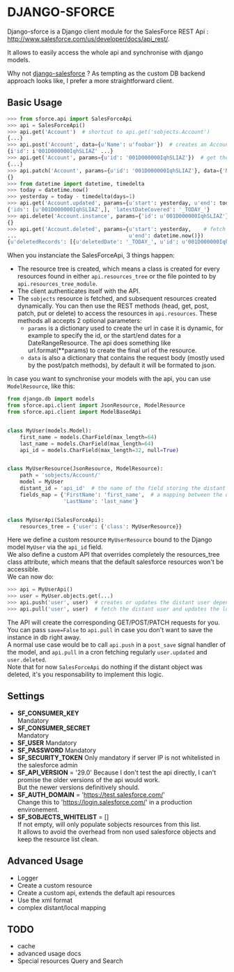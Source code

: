 DJANGO-SFORCE
=============

Django-sforce is a Django client module for the SalesForce REST Api : http://www.salesforce.com/us/developer/docs/api_rest/.

It allows to easily access the whole api and synchronise with django models.

Why not [django-salesforce](https://github.com/freelancersunion/django-salesforce) ? As tempting as the custom DB backend approach looks like, I prefer a more straightforward client.


Basic Usage
-----------

```python
>>> from sforce.api import SalesForceApi
>>> api = SalesForceApi()
>>> api.get('Account')  # shortcut to api.get('sobjects.Account')
{...}
>>> api.post('Account', data={u'Name': u'foobar'})  # creates an Account
{i'id': i'001D000000IqhSLIAZ' ...}
>>> api.get('Account', params={u'id': '001D000000IqhSLIAZ'})  # get the created Account
{...}
>>> api.patch('Account', params={u'id': '001D000000IqhSLIAZ'}, data={'Name': 'barfoo'})  # updates the Account
{}
>>> from datetime import datetime, timedelta
>>> today = datetime.now()
>>> yesterday = today - timedelta(days=1)
>>> api.get('Account.updated', params={u'start': yesterday, u'end': today})  # fetch the updated Account(s)
{'ids': [u'001D000000IqhSLIAZ',], 'latestDateCovered': '_TODAY_'}
>>> api.delete('Account.instance', params={'id': u'001D000000IqhSLIAZ'})  # delete the Account
{}
>>> api.get('Account.deleted', params={u'start': yesterday,    # fetch deleted Account(s)
...                                    u'end': datetime.now()})
{u'deletedRecords': [{u'deletedDate': '_TODAY_', u'id': u'001D000000IqhSLIAZ'}], u'latestDateCovered': u'_TODAY_', u'earliestDateAvailable': u'_SOME_DATE_'}
```

When you instanciate the SalesForceApi, 3 things happen:  
* The resource tree is created, which means a class is created for every resources found in either ```api.resources_tree``` or the file pointed to by ```api.resources_tree_module```.
* The client authenticates itself with the API.
* The ```sobjects``` resource is fetched, and subsequent resources created dynamically.
You can then use the REST methods (head, get, post, patch, put or delete) to access the resources in ```api.resources```.
These methods all accepts 2 optional parameters:
  * ```params``` is a dictionary used to create the url in case it is dynamic, for example to specify the id, or the start/end dates for a DateRangeResource.
    The api does something like url.format(**params) to create the final url of the resource.
  * ```data``` is also a dictionary that contains the request body (mostly used by the post/patch methods), by default it will be formated to json.

In case you want to synchronise your models with the api, you can use ```ModelResource```, like this:  
```python
from django.db import models
from sforce.api.client import JsonResource, ModelResource
from sforce.api.client import ModelBasedApi


class MyUser(models.Model):
    first_name = models.CharField(max_length=64)
    last_name = models.CharField(max_length=64)
    api_id = models.CharField(max_length=32, null=True)


class MyUserResource(JsonResource, ModelResource):
    path = 'sobjects/Account/'
    model = MyUser
    distant_id = 'api_id'  # the name of the field storing the distant id
    fields_map = {'FirstName': 'first_name',  # a mapping between the distant and local field
                  'LastName': 'last_name'}


class MyUserApi(SalesForceApi):
    resources_tree = {'user': {'class': MyUserResource}}
```

Here we define a custom resource ```MyUserResource``` bound to the Django model ```MyUser``` via the ```api_id``` field.  
We also define a custom API that overrides completely the resources_tree class attribute, which means that the default salesforce resources won't be accessible.  
We can now do:  
```python
>>> api = MyUserApi()
>>> user = MyUser.objects.get(...)
>>> api.push('user', user)  # creates or updates the distant user depending on whether he has api_id set.
>>> api.pull('user', user)  # fetch the distant user and updates the local instance. 
```
The API will create the corresponding GET/POST/PATCH requests for you.  
You can pass ```save=False``` to ```api.pull``` in case you don't want to save the instance in db right away.  
A normal use case would be to call ```api.push``` in a ```post_save``` signal handler of the model, and ```api.pull``` in a cron fetching regularly ```user.updated``` and ```user.deleted```.  
Note that for now ```SalesForceApi``` do nothing if the distant object was deleted, it's you responsability to implement this logic.  


Settings
--------

* **SF_CONSUMER_KEY**  
  Mandatory
* **SF_CONSUMER_SECRET**  
  Mandatory 
* **SF_USER**
  Mandatory
* **SF_PASSWORD**
  Mandatory
* **SF_SECURITY_TOKEN**
  Only mandatory if server IP is not whitelisted in the salesforce admin
* **SF_API_VERSION** = '29.0'
  Because I don't test the api directly, I can't promise the older versions of the api would work.  
  But the newer versions definitively should.
* **SF_AUTH_DOMAIN** = 'https://test.salesforce.com/'  
  Change this to 'https://login.salesforce.com/' in a production environement.
* **SF_SOBJECTS_WHITELIST** = []  
  If not empty, will only populate sobjects resources from this list.  
  It allows to avoid the overhead from non used salesforce objects and keep the resource list clean.  


Advanced Usage
--------------

* Logger
* Create a custom resource
* Create a custom api, extends the default api resources
* Use the xml format
* complex distant/local mapping


TODO
----

* cache
* advanced usage docs
* Special resources Query and Search
